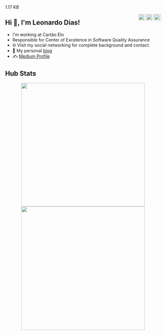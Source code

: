 
 1.17 KB

<a href="https://twitter.com/leonardoodias" target="_blank" rel="nofollow"><img align="right" alt="Leonardo' Twitter" width="22px" src="https://cdn.jsdelivr.net/npm/simple-icons@v3/icons/twitter.svg" /></a><a href="https://linkedin.com/in/ledias" target="_blank" rel="nofollow"><img align="right" alt="Leonardo Linkdein" width="22px" src="https://cdn.jsdelivr.net/npm/simple-icons@v3/icons/linkedin.svg" /></a><a href="https://www.instagram.com/leonardoodias" target="_blank" rel="nofollow"><img align="right" alt="Pratik's Insta" width="22px" src="https://cdn.jsdelivr.net/npm/simple-icons@v3/icons/instagram.svg" /></a>

## Hi 👋, I'm Leonardo Dias!

- I'm working at Cartão Elo 
- Responsible for Center of Excelence in Software Quality Assurance
- 🌐 Visit my social networking for complete background and contact.
- 👋 My personal [blog](https://about.me/leonardoodias)
- ✍️ [Medium Profile](https://medium.com/@leonardodias)

Hub Stats
---
<p align = "center">
  <img src = "https://github-readme-stats.vercel.app/api?username=leonardoodias&show_icons=true&theme=dark"&include_all_commits=true&count_private=true"/ width = 400>
  <img src = "https://github-readme-streak-stats.herokuapp.com?user=leonardoodias&theme=dark&hide_border=true" width = 400>
</p>

<div align="center">
  <a href="https://github.com/leonardoodias">
</div>
